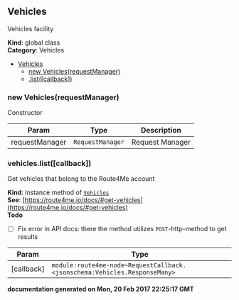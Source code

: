 <a name="Vehicles"></a>

## Vehicles
Vehicles facility

**Kind**: global class  
**Category**: Vehicles  

* [Vehicles](#Vehicles)
    * [new Vehicles(requestManager)](#new_Vehicles_new)
    * [.list([callback])](#Vehicles+list)

<a name="new_Vehicles_new"></a>

### new Vehicles(requestManager)
Constructor


| Param | Type | Description |
| --- | --- | --- |
| requestManager | <code>RequestManager</code> | Request Manager |

<a name="Vehicles+list"></a>

### vehicles.list([callback])
Get vehicles that belong to the Route4Me account

**Kind**: instance method of <code>[Vehicles](#Vehicles)</code>  
**See**: [https://route4me.io/docs/#get-vehicles](https://route4me.io/docs/#get-vehicles)  
**Todo**

- [ ] Fix error in API docs: there the method utilizes `POST`-http-method to get results


| Param | Type |
| --- | --- |
| [callback] | <code>module:route4me-node~RequestCallback.&lt;jsonschema:Vehicles.ResponseMany&gt;</code> | 

**documentation generated on Mon, 20 Feb 2017 22:25:17 GMT**
